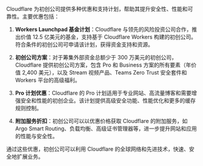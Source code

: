 Cloudflare 为初创公司提供多种优惠和支持计划，帮助其提升安全性、性能和可靠性。主要优惠包括：

1. **Workers Launchpad 基金计划**：Cloudflare 与领先的风险投资公司合作，推出价值 12.5 亿美元的基金，支持基于 Cloudflare Workers 构建的初创公司。符合条件的初创公司可申请该计划，获得资金支持和资源。 

2. **初创公司方案**：对于筹集外部资金总额少于 300 万美元的初创公司，Cloudflare 提供初创公司方案，包含 Pro 和 Business 方案的所有要素（年价值 2,400 美元），以及 Stream 视频产品、Teams Zero Trust 安全套件和 Workers 平台的高级福利。 

3. **Pro 计划优惠**：Cloudflare 的 Pro 计划适用于专业网站、高流量博客和需要增强安全和性能的初创企业。该计划提供高级安全功能、性能优化和更多的缓存规则控制。 

4. **附加服务折扣**：初创公司可以以优惠价格获取 Cloudflare 的附加服务，如 Argo Smart Routing、负载均衡、高级证书管理器等，进一步提升网站和应用的性能与安全性。 

通过这些优惠，初创公司可以利用 Cloudflare 的全球网络和先进技术，快速、安全地扩展业务。 